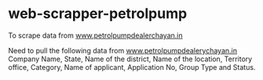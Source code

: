 # web-scrapper-petrolpump
To scrape data from www.petrolpumpdealerchayan.in

Need to pull the following data from www.petrolpumpdealerychayan.in Company Name, State, Name of the district, Name of the location, Territory office, Category, Name of applicant, Application No, Group Type and Status.
